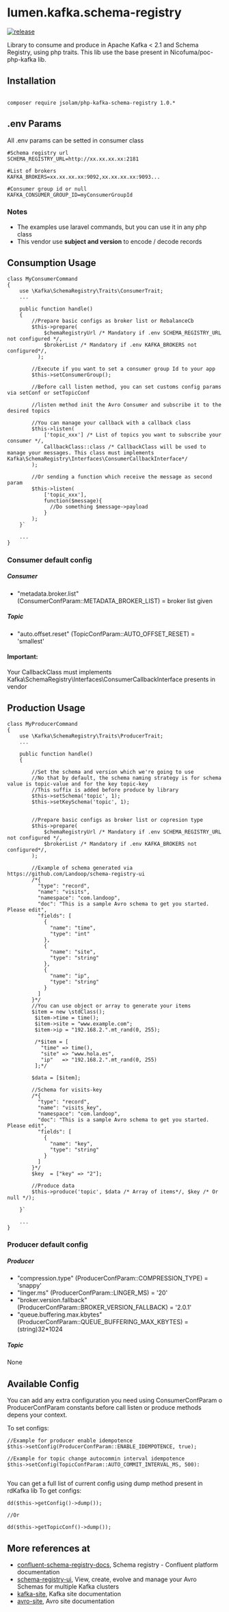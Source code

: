 # lumen.kafka.schema-registry

[![release](http://github-release-version.herokuapp.com/github/jsolam/php-kafka-schema-registry/release.svg?style=flat)](https://github.com/jsolam/php-kafka-schema-registry/releases/latest)

Library to consume and produce in Apache Kafka < 2.1 and Schema Registry, using php traits. This lib use the base present in Nicofuma/poc-php-kafka lib.

## Installation

```

composer require jsolam/php-kafka-schema-registry 1.0.*

```
## .env Params
All .env params can be setted in consumer class
```
#Schema registry url
SCHEMA_REGISTRY_URL=http://xx.xx.xx.xx:2181

#List of brokers
KAFKA_BROKERS=xx.xx.xx.xx:9092,xx.xx.xx.xx:9093... 

#Consumer group id or null
KAFKA_CONSUMER_GROUP_ID=myConsumerGroupId

```
### Notes
 * The examples use laravel commands, but you can use it in any php class
 * This vendor use **subject and version** to encode / decode records

## Consumption Usage

```
class MyConsumerCommand
{
    use \Kafka\SchemaRegistry\Traits\ConsumerTrait;
    ...
    
    public function handle()
    {
        //Prepare basic configs as broker list or RebalanceCb
        $this->prepare(
            $chemaRegistryUrl /* Mandatory if .env SCHEMA_REGISTRY_URL not configured */,
            $brokerList /* Mandatory if .env KAFKA_BROKERS not configured*/,
          );
        
        //Execute if you want to set a consumer group Id to your app
        $this->setConsumerGroup();
        
        //Before call listen method, you can set customs config params via setConf or setTopicConf
        
        //listen method init the Avro Consumer and subscribe it to the desired topics
        
        //You can manage your callback with a callback class
        $this->listen(
            ['topic_xxx'] /* List of topics you want to subscribe your consumer */, 
            CallbackClass::class /* CallbackClass will be used to manage your messages. This class must implements Kafka\SchemaRegistry\Interfaces\ConsumerCallbackInterface*/
        ); 
        
        //Or sending a function which receive the message as second param
        $this->listen(
            ['topic_xxx'], 
            function($message){
              //Do something $message->payload
            }
        );
    }`
    
    ...
}

```
### Consumer default config
##### Consumer

* "metadata.broker.list" (ConsumerConfParam::METADATA_BROKER_LIST) = broker list given

##### Topic
* "auto.offset.reset" (TopicConfParam::AUTO_OFFSET_RESET) = 'smallest'


#### Important:
Your CallbackClass must implements Kafka\SchemaRegistry\Interfaces\ConsumerCallbackInterface presents in vendor


## Production Usage

```
class MyProducerCommand
{
    use \Kafka\SchemaRegistry\Traits\ProducerTrait;
    ...
    
    public function handle()
    {

        //Set the schema and version which we're going to use
        //No that by default, the schema naming strategy is for schema value is topic-value and for the key topic-key
        //This suffix is added before produce by library
        $this->setSchema('topic', 1);
        $this->setKeySchema('topic', 1);
        
        
        //Prepare basic configs as broker list or copresion type
        $this->prepare(
            $chemaRegistryUrl /* Mandatory if .env SCHEMA_REGISTRY_URL not configured */,
            $brokerList /* Mandatory if .env KAFKA_BROKERS not configured*/,
        );
        
        //Example of schema generated via https://github.com/Landoop/schema-registry-ui
        /*{
          "type": "record",
          "name": "visits",
          "namespace": "com.landoop",
          "doc": "This is a sample Avro schema to get you started. Please edit",
          "fields": [
            {
              "name": "time",
              "type": "int"
            },
            {
              "name": "site",
              "type": "string"
            },
            {
              "name": "ip",
              "type": "string"
            }
          ]
        }*/
        //You can use object or array to generate your items
        $item = new \stdClass();
         $item->time = time();
         $item->site = "www.example.com";
         $item->ip = "192.168.2.".mt_rand(0, 255);

         /*$item = [
           "time" => time(),
           "site" => "www.hola.es",
           "ip"   => "192.168.2.".mt_rand(0, 255)
         ];*/
     
        $data = [$item];
        
        //Schema for visits-key
        /*{
          "type": "record",
          "name": "visits_key",
          "namespace": "com.landoop",
          "doc": "This is a sample Avro schema to get you started. Please edit",
          "fields": [
            {
              "name": "key",
              "type": "string"
            }
          ]
        }*/
        $key  = ["key" => "2"]; 
        
        //Produce data
        $this->produce('topic', $data /* Array of items*/, $key /* Or null */);
        
    }`
    
    ...
}

```
### Producer default config
##### Producer

* "compression.type"          (ProducerConfParam::COMPRESSION_TYPE) = 'snappy'
* "linger.ms"                 (ProducerConfParam::LINGER_MS) = '20'
* "broker.version.fallback"   (ProducerConfParam::BROKER_VERSION_FALLBACK) = '2.0.1'
* "queue.buffering.max.kbytes"(ProducerConfParam::QUEUE_BUFFERING_MAX_KBYTES) = (string)32*1024

##### Topic
None


## Available Config
You can add any extra configuration you need using ConsumerConfParam o ProducerConfParam constants 
before call listen or produce methods depens your context.

To set configs:

```
//Example for producer enable idempotence
$this->setConfig(ProducerConfParam::ENABLE_IDEMPOTENCE, true);

//Example for topic change autocommin interval idempotence
$this->setConfig(TopicConfParam::AUTO_COMMIT_INTERVAL_MS, 500):


```
You can get a full list of current config using dump method present in rdKafka lib
To get configs:

```
dd($this->getConfig()->dump());

//Or

dd($this->getTopicConf()->dump());

```

## More references at

* [confluent-schema-registry-docs](https://docs.confluent.io/current/schema-registry/docs/index.html), Schema registry - Confluent platform documentation
* [schema-registry-ui](https://github.com/Landoop/schema-registry-ui), View, create, evolve and manage your Avro Schemas for multiple Kafka clusters
* [kafka-site](https://kafka.apache.org/20/documentation.html), Kafka site documentation
* [avro-site](http://avro.apache.org/docs/current), Avro site documentation

